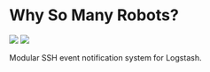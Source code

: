 # Why So Many Robots?

![](https://img.shields.io/badge/status-in%20development-orange) [![](https://img.shields.io/badge/release-v0.2.0--alpha-lightblue)](https://github.com/samcole8/ysmr/releases)

Modular SSH event notification system for Logstash.

